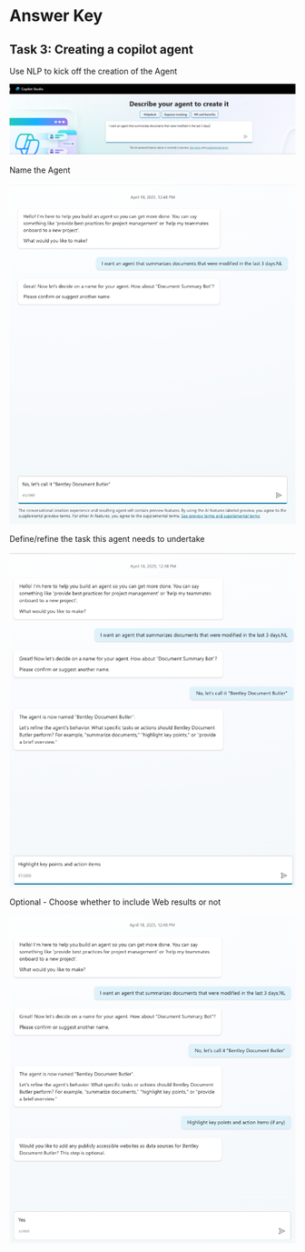 # Answer Key

## Task 3: Creating a copilot agent
Use NLP to kick off the creation of the Agent

![NLP Agent Creation](images/NLPDeclarativeAgent.png)

Name the Agent

![Name your Copilot Agent](images/NamingTheCopilot.png)

Define/refine the task this agent needs to undertake

![Refine Copilot Agent's role](images/DefineTask.png)

Optional - Choose whether to include Web results or not

![Add publicly accesible sites as source](images/IncludeWeb.png)
